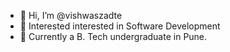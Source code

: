 - 👋 Hi, I’m @vishwaszadte
- 👀 Interested interested in Software Development
- 🌱 Currently a B. Tech undergraduate in Pune.

<!---
vishwaszadte/vishwaszadte is a ✨ special ✨ repository because its `README.md` (this file) appears on your GitHub profile.
You can click the Preview link to take a look at your changes.
--->
